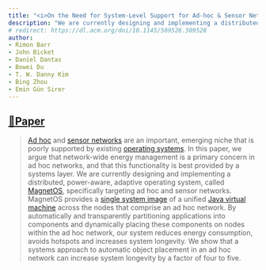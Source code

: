 ```yaml
---
title: "<i>On the Need for System-Level Support for Ad-hoc & Sensor Networks</i> published at ACM Operating Systems Review"
description: "We are currently designing and implementing a distributed, power-aware, adaptive operating system, called MagnetOS, specifically targeting ad hoc and sensor networks. MagnetOS provides a single system image of a unified Java virtual machine across the nodes that comprise an ad hoc network."
# redirect: https://dl.acm.org/doi/10.1145/509526.509528
author: 
- Rimon Barr
- John Bicket
- Daniel Dantas
- Bowei Du
- T. W. Danny Kim
- Bing Zhou
- Emin Gün Sirer
---
```


## [📄Paper](https://dl.acm.org/doi/10.1145/509526.509528)

> [Ad hoc](https://en.wikipedia.org/wiki/Wireless_ad_hoc_network) and [sensor networks](https://en.wikipedia.org/wiki/Wireless_sensor_network) are an important, emerging niche that is poorly supported by existing [operating systems](https://en.wikipedia.org/wiki/Operating_system). In this paper, we argue that network-wide energy management is a primary concern in ad hoc networks, and that this functionality is best provided by a systems layer. We are currently designing and implementing a distributed, power-aware, adaptive operating system, called [MagnetOS](https://www.cs.cornell.edu/people/egs/magnetos/), specifically targeting ad hoc and sensor networks. MagnetOS provides a [single system image](https://en.wikipedia.org/wiki/Single_system_image) of a unified [Java virtual machine](https://en.wikipedia.org/wiki/Java_virtual_machine) across the nodes that comprise an ad hoc network. By automatically and transparently partitioning applications into components and dynamically placing these components on nodes within the ad hoc network, our system reduces energy consumption, avoids hotspots and increases system longevity. We show that a systems approach to automatic object placement in an ad hoc network can increase system longevity by a factor of four to five.


